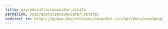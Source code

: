 ```yaml
---
title: pairedstatsaccumulator.xstats
permalink: /pairedstatsaccumulator.xstats/
redirect_to: https://guava.dev/releases/snapshot-jre/api/docs/com/google/common/math/PairedStatsAccumulator.html#xStats--
---
```


